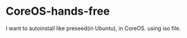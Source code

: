 CoreOS-hands-free
=================

I want to autoinstall like preseed(in Ubuntu), in CoreOS. using iso file.
